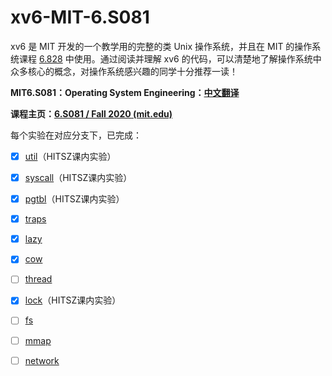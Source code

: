 # xv6-MIT-6.S081

xv6 是 MIT 开发的一个教学用的完整的类 Unix 操作系统，并且在 MIT 的操作系统课程 [6.828](http://pdos.csail.mit.edu/6.828/2012/xv6.html) 中使用。通过阅读并理解 xv6 的代码，可以清楚地了解操作系统中众多核心的概念，对操作系统感兴趣的同学十分推荐一读！



**MIT6.S081：Operating System Engineering：[中文翻译](https://mit-public-courses-cn-translatio.gitbook.io/mit6-s081/)**

**课程主页：[6.S081 / Fall 2020 (mit.edu)](https://pdos.csail.mit.edu/6.S081/2020/index.html)**

每个实验在对应分支下，已完成：

- [x]  [util](https://github.com/jiawenGuan1/xv6-MIT-6.S081/tree/util)（HITSZ课内实验）

- [x] [syscall](https://github.com/jiawenGuan1/xv6-MIT-6.S081/tree/syscall)（HITSZ课内实验）
- [x] [pgtbl](https://github.com/jiawenGuan1/xv6-MIT-6.S081/tree/pgtbl)（HITSZ课内实验）
- [x]  [traps](https://github.com/jiawenGuan1/xv6-MIT-6.S081/tree/traps)
- [x] [lazy](https://github.com/jiawenGuan1/xv6-MIT-6.S081/tree/lazy)
- [x] [cow]()
- [ ] [thread]()
- [x] [lock](https://github.com/jiawenGuan1/xv6-MIT-6.S081/tree/lock)（HITSZ课内实验）
- [ ]  [fs]()
- [ ]  [mmap]()
- [ ]  [network]()